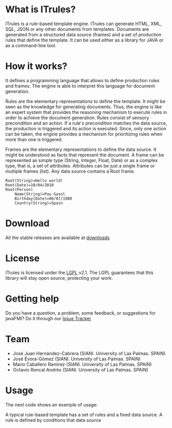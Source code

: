 # What is ITrules? #
ITrules is a rule-based template engine. ITrules can generate HTML, XML, SQL, JSON or any other documents from templates. Documents are generated from a structured data source (frames) and a set of production rules that define the template. It can be used either as a library for JAVA or as a command-line tool. 

# How it works? #
It defines a programming language that allows to define production rules and frames. The engine is able to interpret this language for document generation.

Rules are the elementary representations to define the template. It might be seen as the knowledge for generating documents. Thus, the engine is like an expert system that provides the reasoning mechanism to execute rules in order to achieve the document generation. Rules consist of sensory precondition and an action. If a rule's precondition matches the data source, the production is triggered and its action is executed. Since, only one action can be taken, the engine provides a mechanism for prioritizing rules when more than one is triggered. 

Frames are the elementary representations to define the data source. It might be understood as facts that represent the document. A frame can be represented as simple type (String, Integer, Float, Date) or as a complex type, that is, a set of attributes. Attributes can be just a single frame or multiple frames (list). Any data source contains a Root frame.

```
Root(String)=Hello world!
Root(Date)=10/04/2010
Root(Person)
    Name(String)=Pau Gasol
    Birthday(Date)=06/07/1980
    Country(String)=Spain
```


# Download #
All the stable releases are available at [downloads](http://bitbucket.org/siani/itrules/downloads)

# License #
ITrules is licensed under the [LGPL](http://www.gnu.org/licenses/lgpl.html) v2.1. The LGPL guarantees that this library will stay open source, protecting your work.

# Getting help #
Do you have a question, a problem, some feedback, or suggestions for javaFMI?
Do it through our [Issue Tracker](http://bitbucket.org/siani/itrules/issues)

# Team #
* José Juan Hernández-Cabrera (SIANI. University of Las Palmas. SPAIN)
* José Évora-Gómez (SIANI. University of Las Palmas. SPAIN)
* Mario Caballero Ramírez (SIANI. University of Las Palmas. SPAIN)
* Octavio Roncal Andrés (SIANI. University of Las Palmas. SPAIN)

# Usage #
The next code shows an example of usage:

A typical rule-based template has a set of rules and a fixed data source. A rule is defined by conditions that data source